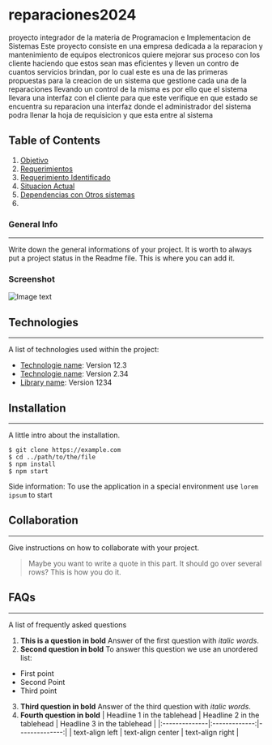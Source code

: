 # reparaciones2024
 proyecto integrador de la materia de Programacion e Implementacion de Sistemas
 Este proyecto consiste en una empresa dedicada a la reparacion y mantenimiento de equipos electronicos quiere mejorar sus proceso con los cliente haciendo que estos sean mas eficientes y lleven un contro de cuantos servicios brindan, por lo cual este es una de las primeras propuestas para la creacion de un sistema que gestione cada una de la reparaciones llevando un control de la misma es por ello que el sistema llevara
 una interfaz con el cliente para que este verifique en que estado se encuentra su reparacion 
 una interfaz donde el administrador del sistema podra llenar la hoja de requisicion y que esta entre al sistema

## Table of Contents
1. [Objetivo](#Objetivo)
2. [Requerimientos](#technologies)
3. [Requerimiento Identificado](#installation)
4. [Situacion Actual](#collaboration)
5. [Dependencias con Otros sistemas](#faqs)
6. 
### General Info
***
Write down the general informations of your project. It is worth to always put a project status in the Readme file. This is where you can add it. 
### Screenshot
![Image text](https://www.united-internet.de/fileadmin/user_upload/Brands/Downloads/Logo_IONOS_by.jpg)
## Technologies
***
A list of technologies used within the project:
* [Technologie name](https://example.com): Version 12.3 
* [Technologie name](https://example.com): Version 2.34
* [Library name](https://example.com): Version 1234
## Installation
***
A little intro about the installation. 
```
$ git clone https://example.com
$ cd ../path/to/the/file
$ npm install
$ npm start
```
Side information: To use the application in a special environment use ```lorem ipsum``` to start
## Collaboration
***
Give instructions on how to collaborate with your project.
> Maybe you want to write a quote in this part. 
> It should go over several rows?
> This is how you do it.
## FAQs
***
A list of frequently asked questions
1. **This is a question in bold**
Answer of the first question with _italic words_. 
2. __Second question in bold__ 
To answer this question we use an unordered list:
* First point
* Second Point
* Third point
3. **Third question in bold**
Answer of the third question with *italic words*.
4. **Fourth question in bold**
| Headline 1 in the tablehead | Headline 2 in the tablehead | Headline 3 in the tablehead |
|:--------------|:-------------:|--------------:|
| text-align left | text-align center | text-align right |

